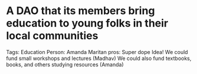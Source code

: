 # A DAO that its members bring education to young folks in their local communities

Tags: Education
Person: Amanda Maritan
pros: Super dope Idea! We could fund small workshops and lectures (Madhav)                                      We could also fund textbooks, books, and others studying resources (Amanda)